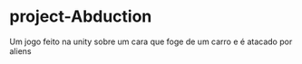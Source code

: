 # project-Abduction
Um jogo feito na unity sobre um cara que foge de um carro e é atacado por aliens
